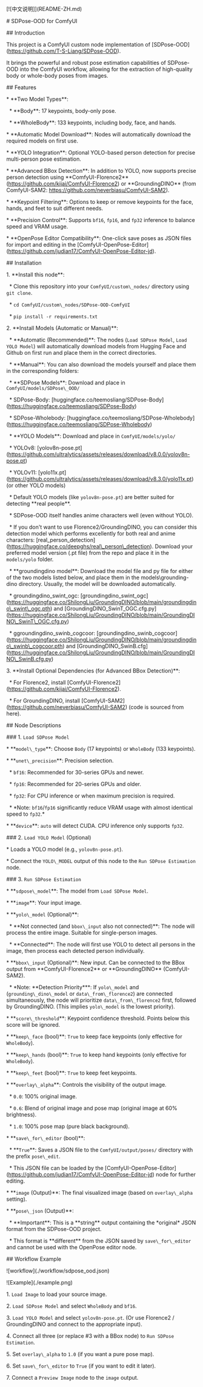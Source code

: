 \[!\[中文说明]](README-ZH.md)



\# SDPose-OOD for ComfyUI



\## Introduction



This project is a ComfyUI custom node implementation of \[SDPose-OOD](https://github.com/T-S-Liang/SDPose-OOD).



It brings the powerful and robust pose estimation capabilities of SDPose-OOD into the ComfyUI workflow, allowing for the extraction of high-quality body or whole-body poses from images.



\## Features



\* \*\*Two Model Types\*\*:

&nbsp;   \* \*\*Body\*\*: 17 keypoints, body-only pose.

&nbsp;   \* \*\*WholeBody\*\*: 133 keypoints, including body, face, and hands.

\* \*\*Automatic Model Download\*\*: Nodes will automatically download the required models on first use.

\* \*\*YOLO Integration\*\*: Optional YOLO-based person detection for precise multi-person pose estimation.

\* \*\*Advanced BBox Detection\*\*: In addition to YOLO, now supports precise person detection using \*\*ComfyUI-Florence2\*\* (https://github.com/kijai/ComfyUI-Florence2) or \*\*GroundingDINO\*\* (from ComfyUI-SAM2: https://github.com/neverbiasu/ComfyUI-SAM2).

\* \*\*Keypoint Filtering\*\*: Options to keep or remove keypoints for the face, hands, and feet to suit different needs.

\* \*\*Precision Control\*\*: Supports `bf16`, `fp16`, and `fp32` inference to balance speed and VRAM usage.

\* \*\*OpenPose Editor Compatibility\*\*: One-click save poses as JSON files for import and editing in the \[ComfyUI-OpenPose-Editor](https://github.com/judian17/ComfyUI-OpenPose-Editor-jd).



\## Installation



1\.  \*\*Install this node\*\*:

&nbsp;   \* Clone this repository into your `ComfyUI/custom\_nodes/` directory using `git clone`.

&nbsp;   \* `cd ComfyUI/custom\_nodes/SDPose-OOD-ComfyUI`

&nbsp;   \* `pip install -r requirements.txt`



2\.  \*\*Install Models (Automatic or Manual)\*\*:

&nbsp;   \* \*\*Automatic (Recommended)\*\*: The nodes (`Load SDPose Model`, `Load YOLO Model`) will automatically download models from Hugging Face and Github on first run and place them in the correct directories.

&nbsp;   \* \*\*Manual\*\*: You can also download the models yourself and place them in the corresponding folders:

&nbsp;       \* \*\*SDPose Models\*\*: Download and place in `ComfyUI/models/SDPose\_OOD/`

&nbsp;           \* SDPose-Body: \[huggingface.co/teemosliang/SDPose-Body](https://huggingface.co/teemosliang/SDPose-Body)

&nbsp;           \* SDPose-Wholebody: \[huggingface.co/teemosliang/SDPose-Wholebody](https://huggingface.co/teemosliang/SDPose-Wholebody)

&nbsp;       \* \*\*YOLO Models\*\*: Download and place in `ComfyUI/models/yolo/`

&nbsp;           \* YOLOv8: \[yolov8n-pose.pt](https://github.com/ultralytics/assets/releases/download/v8.0.0/yolov8n-pose.pt)

&nbsp;           \* YOLOv11: \[yolo11x.pt](https://github.com/ultralytics/assets/releases/download/v8.3.0/yolo11x.pt) (or other YOLO models)

&nbsp;           \* Default YOLO models (like `yolov8n-pose.pt`) are better suited for detecting \*\*real people\*\*.

&nbsp;           \* SDPose-OOD itself handles anime characters well (even without YOLO).

&nbsp;           \* If you don't want to use Florence2/GroundingDINO, you can consider this detection model which performs excellently for both real and anime characters: \[real\_person\_detection](https://huggingface.co/deepghs/real\_person\_detection). Download your preferred model version (.pt file) from the repo and place it in the `models/yolo` folder.

&nbsp;       \* \*\*groundingdino model\*\*: Download the model file and py file for either of the two models listed below, and place them in the models\\grounding-dino directory. Usually, the model will be downloaded automatically.

&nbsp;           \* groundingdino\_swint\_ogc: \[groundingdino\_swint\_ogc](https://huggingface.co/ShilongLiu/GroundingDINO/blob/main/groundingdino\_swint\_ogc.pth) and \[GroundingDINO\_SwinT\_OGC.cfg.py](https://huggingface.co/ShilongLiu/GroundingDINO/blob/main/GroundingDINO\_SwinT\_OGC.cfg.py) 

&nbsp;           \* ggroundingdino\_swinb\_cogcoor: \[groundingdino\_swinb\_cogcoor](https://huggingface.co/ShilongLiu/GroundingDINO/blob/main/groundingdino\_swinb\_cogcoor.pth) and \[GroundingDINO\_SwinB.cfg](https://huggingface.co/ShilongLiu/GroundingDINO/blob/main/GroundingDINO\_SwinB.cfg.py) 



3\.  \*\*Install Optional Dependencies (for Advanced BBox Detection)\*\*:

&nbsp;   \* For Florence2, install \[ComfyUI-Florence2](https://github.com/kijai/ComfyUI-Florence2).

&nbsp;   \* For GroundingDINO, install \[ComfyUI-SAM2](https://github.com/neverbiasu/ComfyUI-SAM2) (code is sourced from here).



\## Node Descriptions



\### 1. `Load SDPose Model`



\* \*\*`model\_type`\*\*: Choose `Body` (17 keypoints) or `WholeBody` (133 keypoints).

\* \*\*`unet\_precision`\*\*: Precision selection.

&nbsp;   \* `bf16`: Recommended for 30-series GPUs and newer.

&nbsp;   \* `fp16`: Recommended for 20-series GPUs and older.

&nbsp;   \* `fp32`: For CPU inference or when maximum precision is required.

&nbsp;   \* \*Note: `bf16`/`fp16` significantly reduce VRAM usage with almost identical speed to `fp32`.\*

\* \*\*`device`\*\*: `auto` will detect CUDA. CPU inference only supports `fp32`.



\### 2. `Load YOLO Model` (Optional)



\* Loads a YOLO model (e.g., `yolov8n-pose.pt`).

\* Connect the `YOLO\_MODEL` output of this node to the `Run SDPose Estimation` node.



\### 3. `Run SDPose Estimation`



\* \*\*`sdpose\_model`\*\*: The model from `Load SDPose Model`.

\* \*\*`image`\*\*: Your input image.

\* \*\*`yolo\_model` (Optional)\*\*:

&nbsp;   \* \*\*Not connected (and `bbox\_input` also not connected)\*\*: The node will process the entire image. Suitable for single-person images.

&nbsp;   \* \*\*Connected\*\*: The node will first use YOLO to detect all persons in the image, then process each detected person individually.

\* \*\*`bbox\_input` (Optional)\*\*: New input. Can be connected to the BBox output from \*\*ComfyUI-Florence2\*\* or \*\*GroundingDINO\*\* (ComfyUI-SAM2).

&nbsp;   \* \*Note: \*\*Detection Priority\*\*\*: If `yolo\_model` and (`grounding\_dino\_model` or `data\_from\_florence2`) are connected simultaneously, the node will prioritize `data\_from\_florence2` first, followed by GroundingDINO. (This implies `yolo\_model` is the lowest priority).

\* \*\*`score\_threshold`\*\*: Keypoint confidence threshold. Points below this score will be ignored.

\* \*\*`keep\_face` (bool)\*\*: `True` to keep face keypoints (only effective for `WholeBody`).

\* \*\*`keep\_hands` (bool)\*\*: `True` to keep hand keypoints (only effective for `WholeBody`).

\* \*\*`keep\_feet` (bool)\*\*: `True` to keep feet keypoints.

\* \*\*`overlay\_alpha`\*\*: Controls the visibility of the output image.

&nbsp;   \* `0.0`: 100% original image.

&nbsp;   \* `0.6`: Blend of original image and pose map (original image at 60% brightness).

&nbsp;   \* `1.0`: 100% pose map (pure black background).

\* \*\*`save\_for\_editor` (bool)\*\*:

&nbsp;   \* \*\*`True`\*\*: Saves a JSON file to the `ComfyUI/output/poses/` directory with the prefix `pose\_edit`.

&nbsp;   \* This JSON file can be loaded by the \[ComfyUI-OpenPose-Editor](https://github.com/judian17/ComfyUI-OpenPose-Editor-jd) node for further editing.

\* \*\*`image` (Output)\*\*: The final visualized image (based on `overlay\_alpha` setting).

\* \*\*`pose\_json` (Output)\*\*:

&nbsp;   \* \*\*Important\*\*: This is a \*\*string\*\* output containing the \*original\* JSON format from the SDPose-OOD project.

&nbsp;   \* This format is \*\*different\*\* from the JSON saved by `save\_for\_editor` and cannot be used with the OpenPose editor node.



\## Workflow Example



!\[workflow](./workflow/sdpose\_ood.json)



!\[Example](./example.png)



1\.  `Load Image` to load your source image.

2\.  `Load SDPose Model` and select `WholeBody` and `bf16`.

3\.  `Load YOLO Model` and select `yolov8n-pose.pt`. (Or use Florence2 / GroundingDINO and connect to the appropriate input).

4\.  Connect all three (or replace #3 with a BBox node) to `Run SDPose Estimation`.

5\.  Set `overlay\_alpha` to `1.0` (if you want a pure pose map).

6\.  Set `save\_for\_editor` to `True` (if you want to edit it later).

7\.  Connect a `Preview Image` node to the `image` output.

